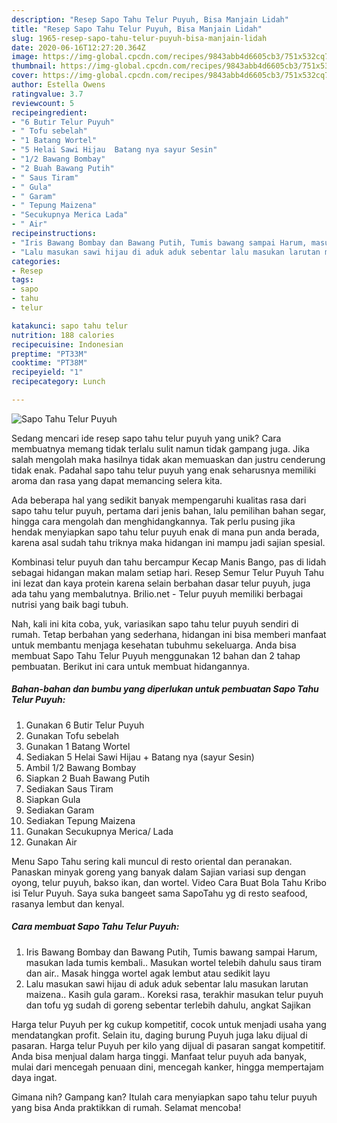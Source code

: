 ```yaml
---
description: "Resep Sapo Tahu Telur Puyuh, Bisa Manjain Lidah"
title: "Resep Sapo Tahu Telur Puyuh, Bisa Manjain Lidah"
slug: 1965-resep-sapo-tahu-telur-puyuh-bisa-manjain-lidah
date: 2020-06-16T12:27:20.364Z
image: https://img-global.cpcdn.com/recipes/9843abb4d6605cb3/751x532cq70/sapo-tahu-telur-puyuh-foto-resep-utama.jpg
thumbnail: https://img-global.cpcdn.com/recipes/9843abb4d6605cb3/751x532cq70/sapo-tahu-telur-puyuh-foto-resep-utama.jpg
cover: https://img-global.cpcdn.com/recipes/9843abb4d6605cb3/751x532cq70/sapo-tahu-telur-puyuh-foto-resep-utama.jpg
author: Estella Owens
ratingvalue: 3.7
reviewcount: 5
recipeingredient:
- "6 Butir Telur Puyuh"
- " Tofu sebelah"
- "1 Batang Wortel"
- "5 Helai Sawi Hijau  Batang nya sayur Sesin"
- "1/2 Bawang Bombay"
- "2 Buah Bawang Putih"
- " Saus Tiram"
- " Gula"
- " Garam"
- " Tepung Maizena"
- "Secukupnya Merica Lada"
- " Air"
recipeinstructions:
- "Iris Bawang Bombay dan Bawang Putih, Tumis bawang sampai Harum, masukan lada tumis kembali.. Masukan wortel telebih dahulu saus tiram dan air.. Masak hingga wortel agak lembut atau sedikit layu"
- "Lalu masukan sawi hijau di aduk aduk sebentar lalu masukan larutan maizena.. Kasih gula garam.. Koreksi rasa, terakhir masukan telur puyuh dan tofu yg sudah di goreng sebentar terlebih dahulu, angkat Sajikan"
categories:
- Resep
tags:
- sapo
- tahu
- telur

katakunci: sapo tahu telur 
nutrition: 188 calories
recipecuisine: Indonesian
preptime: "PT33M"
cooktime: "PT38M"
recipeyield: "1"
recipecategory: Lunch

---
```



![Sapo Tahu Telur Puyuh](https://img-global.cpcdn.com/recipes/9843abb4d6605cb3/751x532cq70/sapo-tahu-telur-puyuh-foto-resep-utama.jpg)

Sedang mencari ide resep sapo tahu telur puyuh yang unik? Cara membuatnya memang tidak terlalu sulit namun tidak gampang juga. Jika salah mengolah maka hasilnya tidak akan memuaskan dan justru cenderung tidak enak. Padahal sapo tahu telur puyuh yang enak seharusnya memiliki aroma dan rasa yang dapat memancing selera kita.

Ada beberapa hal yang sedikit banyak mempengaruhi kualitas rasa dari sapo tahu telur puyuh, pertama dari jenis bahan, lalu pemilihan bahan segar, hingga cara mengolah dan menghidangkannya. Tak perlu pusing jika hendak menyiapkan sapo tahu telur puyuh enak di mana pun anda berada, karena asal sudah tahu triknya maka hidangan ini mampu jadi sajian spesial.

Kombinasi telur puyuh dan tahu bercampur Kecap Manis Bango, pas di lidah sebagai hidangan makan malam setiap hari. Resep Semur Telur Puyuh Tahu ini lezat dan kaya protein karena selain berbahan dasar telur puyuh, juga ada tahu yang membalutnya. Brilio.net - Telur puyuh memiliki berbagai nutrisi yang baik bagi tubuh.


Nah, kali ini kita coba, yuk, variasikan sapo tahu telur puyuh sendiri di rumah. Tetap berbahan yang sederhana, hidangan ini bisa memberi manfaat untuk membantu menjaga kesehatan tubuhmu sekeluarga. Anda bisa membuat Sapo Tahu Telur Puyuh menggunakan 12 bahan dan 2 tahap pembuatan. Berikut ini cara untuk membuat hidangannya.

<!--inarticleads1-->

##### Bahan-bahan dan bumbu yang diperlukan untuk pembuatan Sapo Tahu Telur Puyuh:

1. Gunakan 6 Butir Telur Puyuh
1. Gunakan  Tofu sebelah
1. Gunakan 1 Batang Wortel
1. Sediakan 5 Helai Sawi Hijau + Batang nya (sayur Sesin)
1. Ambil 1/2 Bawang Bombay
1. Siapkan 2 Buah Bawang Putih
1. Sediakan  Saus Tiram
1. Siapkan  Gula
1. Sediakan  Garam
1. Sediakan  Tepung Maizena
1. Gunakan Secukupnya Merica/ Lada
1. Gunakan  Air


Menu Sapo Tahu sering kali muncul di resto oriental dan peranakan. Panaskan minyak goreng yang banyak dalam Sajian variasi sup dengan oyong, telur puyuh, bakso ikan, dan wortel. Video Cara Buat Bola Tahu Kribo isi Telur Puyuh. Saya suka bangeet sama SapoTahu yg di resto seafood, rasanya lembut dan kenyal. 

<!--inarticleads2-->

##### Cara membuat Sapo Tahu Telur Puyuh:

1. Iris Bawang Bombay dan Bawang Putih, Tumis bawang sampai Harum, masukan lada tumis kembali.. Masukan wortel telebih dahulu saus tiram dan air.. Masak hingga wortel agak lembut atau sedikit layu
1. Lalu masukan sawi hijau di aduk aduk sebentar lalu masukan larutan maizena.. Kasih gula garam.. Koreksi rasa, terakhir masukan telur puyuh dan tofu yg sudah di goreng sebentar terlebih dahulu, angkat Sajikan


Harga telur Puyuh per kg cukup kompetitif, cocok untuk menjadi usaha yang mendatangkan profit. Selain itu, daging burung Puyuh juga laku dijual di pasaran. Harga telur Puyuh per kilo yang dijual di pasaran sangat kompetitif. Anda bisa menjual dalam harga tinggi. Manfaat telur puyuh ada banyak, mulai dari mencegah penuaan dini, mencegah kanker, hingga mempertajam daya ingat. 

Gimana nih? Gampang kan? Itulah cara menyiapkan sapo tahu telur puyuh yang bisa Anda praktikkan di rumah. Selamat mencoba!
